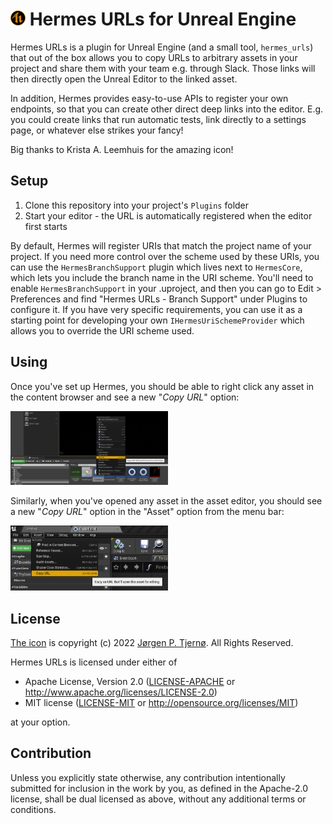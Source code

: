 # <img src="assets/hermes_icon.png?raw=true" width="24"> Hermes URLs for Unreal Engine

Hermes URLs is a plugin for Unreal Engine (and a small tool, `hermes_urls`) that out of the box allows you to copy URLs to arbitrary assets in your project and share them with your team e.g. through Slack. Those links will then directly open the Unreal Editor to the linked asset.

In addition, Hermes provides easy-to-use APIs to register your own endpoints, so that you can create other direct deep links into the editor. E.g. you could create links that run automatic tests, link directly to a settings page, or whatever else strikes your fancy!

Big thanks to Krista A. Leemhuis for the amazing icon!

## Setup

1. Clone this repository into your project's `Plugins` folder
1. Start your editor - the URL is automatically registered when the editor first starts

By default, Hermes will register URIs that match the project name of your project. If you need more control over the scheme used by these URIs, you can use the `HermesBranchSupport` plugin which lives next to `HermesCore`, which lets you include the branch name in the URI scheme. You'll need to enable `HermesBranchSupport` in your .uproject, and then you can go to Edit > Preferences and find "Hermes URLs - Branch Support" under Plugins to configure it. If you have very specific requirements, you can use it as a starting point for developing your own `IHermesUriSchemeProvider` which allows you to override the URI scheme used.

## Using

Once you've set up Hermes, you should be able to right click any asset in the content browser and see a new "*Copy URL*" option:

[<img src="README_contentbrowser.png?raw=true" width=50%>](README_contentbrowser.png?raw=true)

Similarly, when you've opened any asset in the asset editor, you should see a new "*Copy URL*" option in the "Asset" option from the menu bar:

[<img src="README_asseteditor.png?raw=true" width=50%>](README_asseteditor.png?raw=true)

## License

[The icon](assets/hermes_icon.png) is copyright (c) 2022 [Jørgen P. Tjernø](mailto:jorgen@tjer.no). All Rights Reserved.

Hermes URLs is licensed under either of

 * Apache License, Version 2.0
   ([LICENSE-APACHE](LICENSE-APACHE) or http://www.apache.org/licenses/LICENSE-2.0)
 * MIT license
   ([LICENSE-MIT](LICENSE-MIT) or http://opensource.org/licenses/MIT)

at your option.

## Contribution

Unless you explicitly state otherwise, any contribution intentionally submitted
for inclusion in the work by you, as defined in the Apache-2.0 license, shall be
dual licensed as above, without any additional terms or conditions.